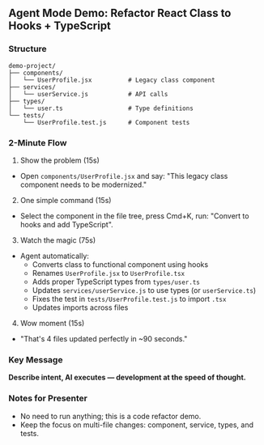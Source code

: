 ## Agent Mode Demo: Refactor React Class to Hooks + TypeScript

### Structure
```
demo-project/
├── components/
│   └── UserProfile.jsx          # Legacy class component
├── services/
│   └── userService.js           # API calls
├── types/
│   └── user.ts                  # Type definitions
└── tests/
    └── UserProfile.test.js      # Component tests
```

### 2-Minute Flow

1) Show the problem (15s)
- Open `components/UserProfile.jsx` and say: "This legacy class component needs to be modernized."

2) One simple command (15s)
- Select the component in the file tree, press Cmd+K, run: "Convert to hooks and add TypeScript".

3) Watch the magic (75s)
- Agent automatically:
  - Converts class to functional component using hooks
  - Renames `UserProfile.jsx` to `UserProfile.tsx`
  - Adds proper TypeScript types from `types/user.ts`
  - Updates `services/userService.js` to use types (or `userService.ts`)
  - Fixes the test in `tests/UserProfile.test.js` to import `.tsx`
  - Updates imports across files

4) Wow moment (15s)
- "That's 4 files updated perfectly in ~90 seconds."

### Key Message
**Describe intent, AI executes — development at the speed of thought.**

### Notes for Presenter
- No need to run anything; this is a code refactor demo.
- Keep the focus on multi-file changes: component, service, types, and tests.


